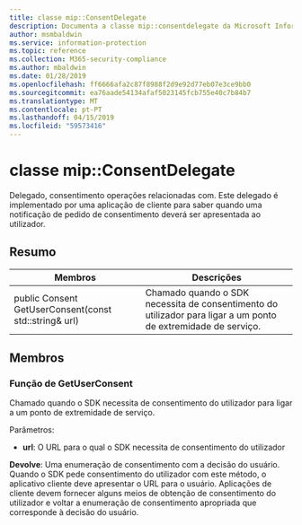 ```yaml
---
title: classe mip::ConsentDelegate
description: Documenta a classe mip::consentdelegate da Microsoft Information Protection (MIP) SDK.
author: msmbaldwin
ms.service: information-protection
ms.topic: reference
ms.collection: M365-security-compliance
ms.author: mbaldwin
ms.date: 01/28/2019
ms.openlocfilehash: ff6666afa2c87f8988f2d9e92d77eb07e3ce9bb0
ms.sourcegitcommit: ea76aade54134afaf5023145fcb755e40c7b84b7
ms.translationtype: MT
ms.contentlocale: pt-PT
ms.lasthandoff: 04/15/2019
ms.locfileid: "59573416"
---
```

# <a name="class-mipconsentdelegate"></a>classe mip::ConsentDelegate 
Delegado, consentimento operações relacionadas com.
Este delegado é implementado por uma aplicação de cliente para saber quando uma notificação de pedido de consentimento deverá ser apresentada ao utilizador.
  
## <a name="summary"></a>Resumo
 Membros                        | Descrições                                
--------------------------------|---------------------------------------------
public Consent GetUserConsent(const std::string& url)  |  Chamado quando o SDK necessita de consentimento do utilizador para ligar a um ponto de extremidade de serviço.
  
## <a name="members"></a>Membros
  
### <a name="getuserconsent-function"></a>Função de GetUserConsent
Chamado quando o SDK necessita de consentimento do utilizador para ligar a um ponto de extremidade de serviço.

Parâmetros:  
* **url**: O URL para o qual o SDK necessita de consentimento do utilizador



  
**Devolve**: Uma enumeração de consentimento com a decisão do usuário.
Quando o SDK pede consentimento do utilizador com este método, o aplicativo cliente deve apresentar o URL para o usuário. Aplicações de cliente devem fornecer alguns meios de obtenção de consentimento do utilizador e voltar a enumeração de consentimento apropriada que corresponde à decisão do usuário.